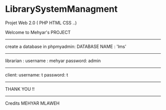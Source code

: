 # LibrarySystemManagment
Projet Web 2.0 ( PHP HTML CSS ..)

Welcome to Mehyar's PROJECT
***************
create a database in phpmyadmin:
DATABASE NAME : 'lms'
***********
librarian : 
username : mehyar
password: admin
***********
client:
username: t
password: t
***********
THANK YOU !! 
**************
Credits MEHYAR MLAWEH
